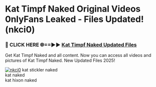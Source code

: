 # Kat Timpf Naked Original Videos 0nlyFans Leaked - Files Updated! (nkci0)

<h3>🔴 CLICK HERE 🌐==►► <a href="https://tinyurl.com/yckcrads" rel="nofollow">Kat Timpf Naked Updated Files</a></h3>

Get Kat Timpf Naked and all content. Now you can access all videos and pictures of Kat Timpf Naked. New Updated Files 2025!

[![nkci0](https://i.imgur.com/hpKpOFt.gif)](https://tinyurl.com/yckcrads)
kat stickler naked<br>
kat naked<br>
kat hixon naked
